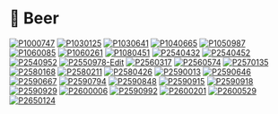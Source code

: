 # 🍺 Beer

[![P1000747](/photos/hd/P1000747.jpg)](/photos/P1000747.md)
[![P1030125](/photos/hd/P1030125.jpg)](/photos/P1030125.md)
[![P1030641](/photos/hd/P1030641.jpg)](/photos/P1030641.md)
[![P1040665](/photos/hd/P1040665.jpg)](/photos/P1040665.md)
[![P1050987](/photos/hd/P1050987.jpg)](/photos/P1050987.md)
[![P1060085](/photos/hd/P1060085.jpg)](/photos/P1060085.md)
[![P1060261](/photos/hd/P1060261.jpg)](/photos/P1060261.md)
[![P1080451](/photos/hd/P1080451.jpg)](/photos/P1080451.md)
[![P2540432](/photos/hd/P2540432.jpg)](/photos/P2540432.md)
[![P2540452](/photos/hd/P2540452.jpg)](/photos/P2540452.md)
[![P2540952](/photos/hd/P2540952.jpg)](/photos/P2540952.md)
[![P2550978-Edit](/photos/hd/P2550978-Edit.jpg)](/photos/P2550978-Edit.md)
[![P2560317](/photos/hd/P2560317.jpg)](/photos/P2560317.md)
[![P2560574](/photos/hd/P2560574.jpg)](/photos/P2560574.md)
[![P2570135](/photos/hd/P2570135.jpg)](/photos/P2570135.md)
[![P2580168](/photos/hd/P2580168.jpg)](/photos/P2580168.md)
[![P2580211](/photos/hd/P2580211.jpg)](/photos/P2580211.md)
[![P2580426](/photos/hd/P2580426.jpg)](/photos/P2580426.md)
[![P2590013](/photos/hd/P2590013.jpg)](/photos/P2590013.md)
[![P2590646](/photos/hd/P2590646.jpg)](/photos/P2590646.md)
[![P2590667](/photos/hd/P2590667.jpg)](/photos/P2590667.md)
[![P2590794](/photos/hd/P2590794.jpg)](/photos/P2590794.md)
[![P2590848](/photos/hd/P2590848.jpg)](/photos/P2590848.md)
[![P2590915](/photos/hd/P2590915.jpg)](/photos/P2590915.md)
[![P2590918](/photos/hd/P2590918.jpg)](/photos/P2590918.md)
[![P2590929](/photos/hd/P2590929.jpg)](/photos/P2590929.md)
[![P2600006](/photos/hd/P2600006.jpg)](/photos/P2600006.md)
[![P2590992](/photos/hd/P2590992.jpg)](/photos/P2590992.md)
[![P2600201](/photos/hd/P2600201.jpg)](/photos/P2600201.md)
[![P2600529](/photos/hd/P2600529.jpg)](/photos/P2600529.md)
[![P2650124](/photos/hd/P2650124.jpg)](/photos/P2650124.md)
